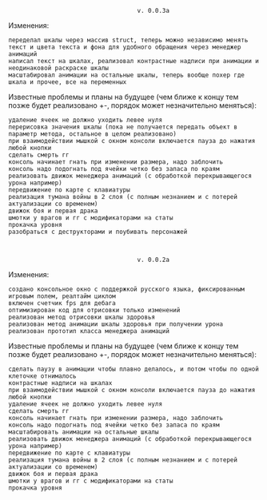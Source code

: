                                         v. 0.0.3a 
Изменения:

    переделал шкалы через массив struct, теперь можно независимо менять текст и цвета текста и фона для удобного обращения через менеджер анимаций
    написал текст на шкалах, реализовал контрастные надписи при анимации и неодинаковой раскраске шкалы
    масштабировал анимации на остальные шкалы, теперь вообще похер где шкала и прочее, все на переменных

Известные проблемы и планы на будущее (чем ближе к концу тем позже будет реализовано +-, порядок может незначительно меняться):

    удаление ячеек не должно уходить левее нуля
    перерисовка значения шкалы (пока не получается передать объект в параметр метода, остальное в целом реализовано)
    при взаимодействии мышкой с окном консоли включается пауза до нажатия любой кнопки
    сделать смерть гг
    консоль начинает гнать при изменении размера, надо заблочить
    консоль надо подогнать под ячейки четко без запаса по краям
    реализовать движок менеджера анимаций (с обработкой перекрывающегося урона например)
    передвижение по карте с клавиатуры
    реализация тумана войны в 2 слоя (с полным незнанием и с потерей актуализации со временем)
    движок боя и первая драка
    шмотки у врагов и гг с модификаторами на статы
    прокачка уровня
    разобраться с деструкторами и поубивать персонажей



                                        v. 0.0.2a 
Изменения:

    создано консольное окно с поддержкой русского языка, фиксированным игровым полем, реалтайм циклом
    включен счетчик fps для дебага
    оптимизирован код для отрисовки только изменений
    реализован метод отрисовки шкалы здоровья
    реализован метод анимации шкалы здоровья при получении урона
    реализован прототип класса менеджера анимаций

Известные проблемы и планы на будущее (чем ближе к концу тем позже будет реализовано +-, порядок может незначительно меняться):

    сделать паузу в анимации чтобы плавно делалось, и потом чтобы по одной клеточке отнималось
    контрастные надписи на шкалах
    при взаимодействии мышкой с окном консоли включается пауза до нажатия любой кнопки
    удаление ячеек не должно уходить левее нуля
    сделать смерть гг
    консоль начинает гнать при изменении размера, надо заблочить
    консоль надо подогнать под ячейки четко без запаса по краям
    масштабировать анимации на остальные шкалы
    реализовать движок менеджера анимаций (с обработкой перекрывающегося урона например)
    передвижение по карте с клавиатуры
    реализация тумана войны в 2 слоя (с полным незнанием и с потерей актуализации со временем)
    движок боя и первая драка
    шмотки у врагов и гг с модификаторами на статы
    прокачка уровня
